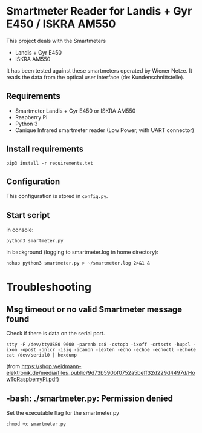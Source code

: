 # Smartmeter Reader for Landis + Gyr E450 / ISKRA AM550

This project deals with the Smartmeters
 - Landis + Gyr E450
 - ISKRA AM550

 It has been tested against these smartmeters operated by Wiener Netze. It reads the data from the optical user interface (de: Kundenschnittstelle).

## Requirements
- Smartmeter Landis + Gyr E450 or ISKRA AM550
- Raspberry Pi
- Python 3
- Canique Infrared smartmeter reader (Low Power, with UART connector)

## Install requirements
```
pip3 install -r requirements.txt
```

## Configuration
This configuration is stored in `config.py`.

## Start script
in console:
```
python3 smartmeter.py
```

in background (logging to smartmeter.log in home directory):
```
nohup python3 smartmeter.py > ~/smartmeter.log 2>&1 &
```

# Troubleshooting
## Msg timeout or no valid Smartmeter message found
Check if there is data on the serial port.

```
stty -F /dev/ttyUSB0 9600 -parenb cs8 -cstopb -ixoff -crtscts -hupcl -ixon -opost -onlcr -isig -icanon -iexten -echo -echoe -echoctl -echoke 
cat /dev/serial0 | hexdump
```
(from https://shop.weidmann-elektronik.de/media/files_public/9d73b590bf0752a5beff32d229d4497d/HowToRaspberryPi.pdf)

## -bash: ./smartmeter.py: Permission denied

Set the executable flag for the smartmeter.py
```
chmod +x smartmeter.py
```

